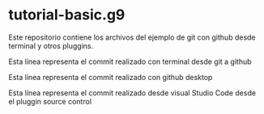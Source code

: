 # tutorial-basic.g9
Este repositorio contiene los archivos del ejemplo de git con github desde terminal y otros pluggins.

Esta línea representa el commit realizado con terminal desde git a github

Esta línea representa el commit realizado con github desktop

Esta línea representa el commit realizado desde visual Studio Code desde el pluggin source control

